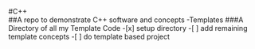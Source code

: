 #C++ <br/>
##A repo to demonstrate C++ software and concepts
	-Templates
	###A Directory of all my Template Code
		-[x] setup directory
		-[ ] add remaining template concepts
		-[ ] do template based project
